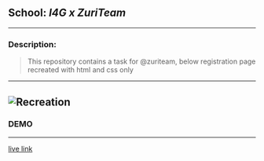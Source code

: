 ## School:  *I4G x ZuriTeam*
---
### Description: 
> This repository contains a task for @zuriteam, below registration page recreated with html and css only
---
![Recreation](https://res.cloudinary.com/dz209s6jk/image/upload/q_auto:good,w_900/Challenges/cbyamvcsyhwlvnlelr5n.jpg)
 ---
 ### DEMO
 ---
 [live link](https://replit.com/@Raffy5050/Registration#css/main.css)
